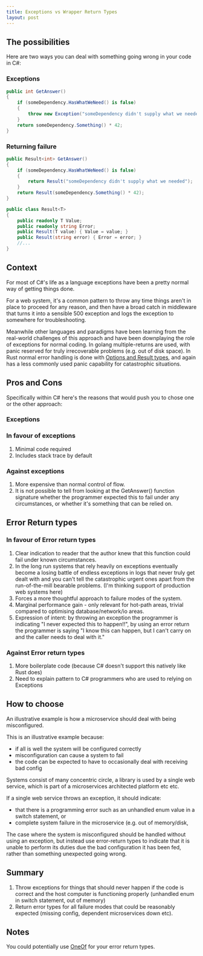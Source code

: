 ```yaml
---
title: Exceptions vs Wrapper Return Types
layout: post
---
```


## The possibilities

Here are two ways you can deal with something going wrong in your code in C#:

### Exceptions 

```C#
public int GetAnswer()
{
	if (someDependency.HasWhatWeNeed() is false)
	{
		throw new Exception("someDependency didn't supply what we needed");
	}
	return someDependency.Something() * 42;
}
```

### Returning failure
```C#
public Result<int> GetAnswer()
{
	if (someDependency.HasWhatWeNeed() is false)
	{
		return Result("someDependency didn't supply what we needed");
	}
	return Result(someDependency.Something() * 42);
}

public class Result<T>
{
	public readonly T Value;
	public readonly string Error;
	public Result(T value) { Value = value; }
	public Result(string error) { Error = error; }
	//...
}
```

## Context

For most of C#'s life as a language exceptions have been a pretty normal way of getting things done.

For a web system, it's a common pattern to throw any time things aren't in place to proceed for any reason, and then have a broad catch in middleware that turns it into a sensible 500 exception and logs the exception to somewhere for troubleshooting.

Meanwhile other languages and paradigms have been learning from the real-world challenges of this approach and have been downplaying the role of exceptions for normal coding. In golang multiple-returns are used, with panic reserved for truly irrecoverable problems (e.g. out of disk space). In Rust normal error handling is done with [Options and Result types](https://dev.to/cthutu/rust-3-options-results-and-errors-part-1-4d52), and again has a less commonly used panic capability for catastrophic situations.

## Pros and Cons

Specifically within C# here's the reasons that would push you to chose one or the other approach:

### Exceptions

### In favour of exceptions

1. Minimal code required
2. Includes stack trace by default

### Against exceptions

1. More expensive than normal control of flow.
2. It is not possible to tell from looking at the GetAnswer() function signature whether the programmer expected this to fail under any circumstances, or whether it's something that can be relied on.

## Error Return types

### In favour of Error return types

1. Clear indication to reader that the author knew that this function could fail under known circumstances.
2. In the long run systems that rely heavily on exceptions eventually become a losing battle of endless exceptions in logs that never truly get dealt with and you can't tell the catastrophic urgent ones apart from the run-of-the-mill bearable problems. (I'm thinking support of production web systems here)
3. Forces a more thoughtful approach to failure modes of the system.
4. Marginal performance gain - only relevant for hot-path areas, trivial compared to optimising database/network/io areas.
5. Expression of intent: by throwing an exception the programmer is indicating "I never expected this to happen!!", by using an error return the programmer is saying "I know this can happen, but I can't carry on and the caller needs to deal with it."

### Against Error return types

1. More boilerplate code (because C# doesn't support this natively like Rust does)
2. Need to explain pattern to C# programmers who are used to relying on Exceptions

## How to choose

An illustrative example is how a microservice should deal with being misconfigured.

This is an illustrative example because:

* if all is well the system will be configured correctly
* misconfiguration can cause a system to fail
* the code can be expected to have to occasionally deal with receiving bad config

Systems consist of many concentric circle, a library is used by a single web service, which is part of a microservices architected platform etc etc.

If a single web service throws an exception, it should indicate:

* that there is a programming error such as an unhandled enum value in a switch statement, or
* complete system failure in the microservice (e.g. out of memory/disk,

The case where the system is misconfigured should be handled without using an exception, but instead use error-return types to indicate that it is unable to perform its duties due the bad configuration it has been fed, rather than something unexpected going wrong.

## Summary

1. Throw exceptions for things that should never happen if the code is correct and the host computer is functioning properly (unhandled enum in switch statement, out of memory)
2. Return error types for all failure modes that could be reasonably expected (missing config, dependent microservices down etc).

## Notes

You could potentially use [OneOf](https://github.com/mcintyre321/OneOf) for your error return types.
